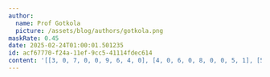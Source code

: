 ```yaml
---
author:
  name: Prof Gotkola
  picture: /assets/blog/authors/gotkola.png
maskRate: 0.45
date: 2025-02-24T01:00:01.501235
id: acf67770-f24a-11ef-9cc5-41114fdec614
content: '[[3, 0, 7, 0, 0, 9, 6, 4, 0], [4, 0, 6, 0, 8, 0, 0, 5, 1], [5, 0, 8, 6, 0, 2, 0, 3, 0], [9, 5, 0, 8, 2, 0, 0, 1, 6], [0, 8, 0, 0, 0, 4, 5, 0, 0], [0, 7, 4, 0, 5, 0, 8, 2, 3], [7, 0, 5, 1, 0, 0, 9, 0, 2], [2, 0, 0, 0, 0, 8, 3, 0, 5], [8, 3, 0, 2, 0, 5, 1, 6, 0]]'
---
```


